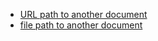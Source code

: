 - [URL path to another document](http://invalidDocusaurusLink.com)
- [file path to another document](./invalidFile.mdx)